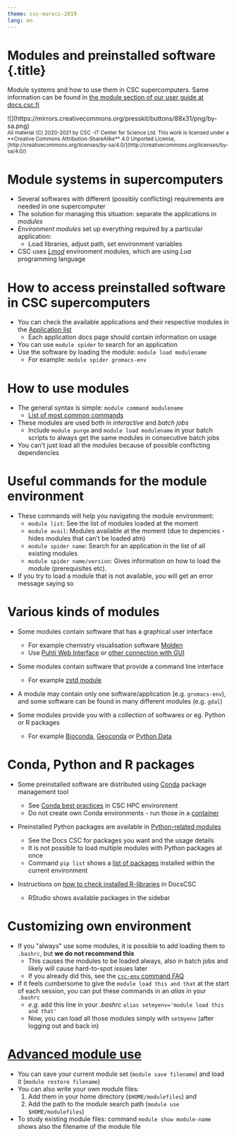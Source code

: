 ```yaml
---
theme: csc-eurocc-2019
lang: en
---
```


# Modules and preinstalled software {.title}

Module systems and how to use them in CSC supercomputers.
Same information can be found in [the module section of our user guide at docs.csc.fi](https://docs.csc.fi/computing/modules/)

<div class="column">
![](https://mirrors.creativecommons.org/presskit/buttons/88x31/png/by-sa.png)
</div>
<div class="column">
<small>
All material (C) 2020-2021 by CSC -IT Center for Science Ltd.
This work is licensed under a **Creative Commons Attribution-ShareAlike** 4.0
Unported License, [http://creativecommons.org/licenses/by-sa/4.0/](http://creativecommons.org/licenses/by-sa/4.0/)
</small>
</div>

# Module systems in supercomputers

- Several softwares with different (possibly conflicting) requirements are needed in one supercomputer
- The solution for managing this situation: separate the applications in *modules*
- *Environment modules* set up everything required by a particular application:
   -  Load libraries, adjust path, set environment variables 
- CSC uses [*Lmod*](https://lmod.readthedocs.io/en/latest/) environment modules, which are using *Lua* programming language

# How to access preinstalled software in CSC supercomputers

- You can check the available applications and their respective modules in the [Application list](https://docs.csc.fi/apps/)
   - Each application docs page should contain information on usage
- You can use `module spider` to search for an application
- Use the software by loading the module: `module load modulename`
   - For example: `module spider gromacs-env`

# How to use modules

- The general syntax is simple: `module command modulename`   
   - [List of most common commands](https://docs.csc.fi/computing/modules/#module-commands-table)
- These modules are used both in *interactive* and *batch jobs*
   - Include `module purge` and `module load modulename` in your batch scripts to always get the same modules in consecutive batch jobs
- You can't just load all the modules because of possible conflicting dependencies

# Useful commands for the module environment

- These commands will help you navigating the module environment:
   - `module list`: See the list of modules loaded at the moment
   - `module avail`: Modules available at the moment (due to depencies - hides modules that can't be loaded atm)
   - `module spider name`: Search for an application in the list of all existing modules
   - `module spider name/version`: Gives information on how to load the module (prerequisites etc).
- If you try to load a module that is not available, you will get an error message saying so 

# Various kinds of modules

- Some modules contain software that has a graphical user interface
   - For example chemistry visualisation software [Molden](https://docs.csc.fi/apps/molden/)
   - Use [Puhti Web Interface](https://puhti.csc.fi) or [other connection with GUI](https://docs.csc.fi/computing/connecting/#using-graphical-applications)
- Some modules contain software that provide a command line interface
   - For example [zstd module](https://docs.csc.fi/support/tutorials/env-guide/packing-and-compression-tools/#zstandard-compression-tool)

- A module may contain only one software/application (e.g. `gromacs-env`), and some software can be found in many different modules (e.g. `gdal`)
- Some modules provide you with a collection of softwares or eg. Python or R packages
   - For example [Bioconda](https://docs.csc.fi/apps/bioconda/), [Geoconda](https://docs.csc.fi/apps/geoconda/#using-geoconda) or [Python Data](https://docs.csc.fi/apps/python-data/)

# Conda, Python and R packages
- Some preinstalled software are distributed using [Conda](https://docs.conda.io/en/latest/) package management tool
   - See [Conda best practices](https://docs.csc.fi/support/tutorials/conda/) in CSC HPC environment
   - Do not create own Conda environments - run those in a [container](https://docs.csc.fi/support/tutorials/singularity-scratch/)

- Preinstalled Python packages are available in [Python-related modules](https://docs.csc.fi/apps/python/) 
   - See the Docs CSC for packages you want and the usage details
   - It is not possible to load multiple modules with Python packages at once
   - Command `pip list` shows a [list of packages](https://pip.pypa.io/en/stable/cli/pip_list/) installed within the current environment

- Instructions on [how to check installed R-libraries](https://docs.csc.fi/apps/r-env-singularity/#r-package-installations) in DocsCSC
   - RStudio shows available packages in the sidebar
  
# Customizing own environment
- If you "always" use some modules, it is possible to add loading them to `.bashrc`, but **we do not recommend this**
   - This causes the modules to be loaded always, also in batch jobs and likely will cause hard-to-spot issues later
   - If you already did this, see the [`csc-env` command FAQ](https://docs.csc.fi/support/tutorials/using_csc_env/)
- If it feels cumbersome to give the `module load this and that` at the start of each session, you can put these commands in an _alias_ in your `.bashrc`
   - _e.g._ add this line in your _.bashrc_ `alias setmyenv='module load this and that'`
   - Now, you can load all those modules simply with `setmyenv` (after logging out and back in)

# [Advanced module use](https://docs.csc.fi/computing/modules/#advanced-topics)

- You can save your current module set (`module save filename`) and load it (`module restore filename`)
- You can also write your own module files: 
    1. Add them in your home directory (`$HOME/modulefiles`) and 
    2. Add the path to the module search path (`module use $HOME/modulefiles`)
- To study existing module files: command `module show module-name` shows also the filename of the module file

